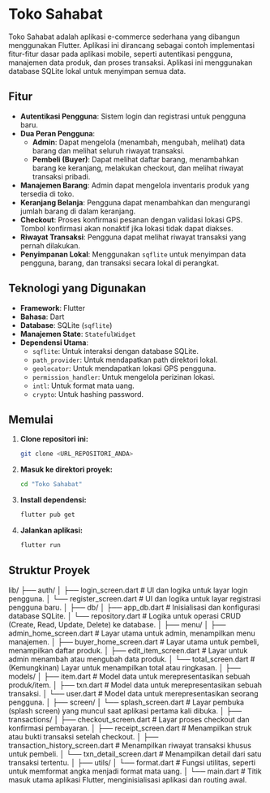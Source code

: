 # Toko Sahabat

Toko Sahabat adalah aplikasi e-commerce sederhana yang dibangun menggunakan Flutter. Aplikasi ini dirancang sebagai contoh implementasi fitur-fitur dasar pada aplikasi mobile, seperti autentikasi pengguna, manajemen data produk, dan proses transaksi. Aplikasi ini menggunakan database SQLite lokal untuk menyimpan semua data.

## Fitur

- **Autentikasi Pengguna**: Sistem login dan registrasi untuk pengguna baru.
- **Dua Peran Pengguna**:
    - **Admin**: Dapat mengelola (menambah, mengubah, melihat) data barang dan melihat seluruh riwayat transaksi.
    - **Pembeli (Buyer)**: Dapat melihat daftar barang, menambahkan barang ke keranjang, melakukan checkout, dan melihat riwayat transaksi pribadi.
- **Manajemen Barang**: Admin dapat mengelola inventaris produk yang tersedia di toko.
- **Keranjang Belanja**: Pengguna dapat menambahkan dan mengurangi jumlah barang di dalam keranjang.
- **Checkout**: Proses konfirmasi pesanan dengan validasi lokasi GPS. Tombol konfirmasi akan nonaktif jika lokasi tidak dapat diakses.
- **Riwayat Transaksi**: Pengguna dapat melihat riwayat transaksi yang pernah dilakukan.
- **Penyimpanan Lokal**: Menggunakan `sqflite` untuk menyimpan data pengguna, barang, dan transaksi secara lokal di perangkat.

## Teknologi yang Digunakan

- **Framework**: Flutter
- **Bahasa**: Dart
- **Database**: SQLite (`sqflite`)
- **Manajemen State**: `StatefulWidget`
- **Dependensi Utama**:
  - `sqflite`: Untuk interaksi dengan database SQLite.
  - `path_provider`: Untuk mendapatkan path direktori lokal.
  - `geolocator`: Untuk mendapatkan lokasi GPS pengguna.
  - `permission_handler`: Untuk mengelola perizinan lokasi.
  - `intl`: Untuk format mata uang.
  - `crypto`: Untuk hashing password.

## Memulai

1.  **Clone repositori ini:**
    ```bash
    git clone <URL_REPOSITORI_ANDA>
    ```
2.  **Masuk ke direktori proyek:**
    ```bash
    cd "Toko Sahabat"
    ```
3.  **Install dependensi:**
    ```bash
    flutter pub get
    ```
4.  **Jalankan aplikasi:**
    ```bash
    flutter run
    ```

## Struktur Proyek
lib/
├── auth/
│   ├── login_screen.dart      # UI dan logika untuk layar login pengguna.
│   └── register_screen.dart   # UI dan logika untuk layar registrasi pengguna baru.
│
├── db/
│   ├── app_db.dart            # Inisialisasi dan konfigurasi database SQLite.
│   └── repository.dart        # Logika untuk operasi CRUD (Create, Read, Update, Delete) ke database.
│
├── menu/
│   ├── admin_home_screen.dart # Layar utama untuk admin, menampilkan menu manajemen.
│   ├── buyer_home_screen.dart # Layar utama untuk pembeli, menampilkan daftar produk.
│   ├── edit_item_screen.dart  # Layar untuk admin menambah atau mengubah data produk.
│   └── total_screen.dart      # (Kemungkinan) Layar untuk menampilkan total atau ringkasan.
│
├── models/
│   ├── item.dart              # Model data untuk merepresentasikan sebuah produk/item.
│   ├── txn.dart               # Model data untuk merepresentasikan sebuah transaksi.
│   └── user.dart              # Model data untuk merepresentasikan seorang pengguna.
│
├── screen/
│   └── splash_screen.dart     # Layar pembuka (splash screen) yang muncul saat aplikasi pertama kali dibuka.
│
├── transactions/
│   ├── checkout_screen.dart   # Layar proses checkout dan konfirmasi pembayaran.
│   ├── receipt_screen.dart    # Menampilkan struk atau bukti transaksi setelah checkout.
│   ├── transaction_history_screen.dart # Menampilkan riwayat transaksi khusus untuk pembeli.
│   └── txn_detail_screen.dart # Menampilkan detail dari satu transaksi tertentu.
│
├── utils/
│   └── format.dart            # Fungsi utilitas, seperti untuk memformat angka menjadi format mata uang.
│
└── main.dart                  # Titik masuk utama aplikasi Flutter, menginisialisasi aplikasi dan routing awal.